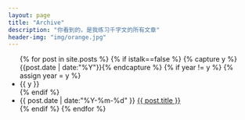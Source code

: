 ```yaml
---
layout: page
title: "Archive"
description: "你看到的，是我练习千字文的所有文章"
header-img: "img/orange.jpg"
---
```



<ul class="listing">
{% for post in site.posts %}
{% if istalk==false %}
  {% capture y %}{{post.date | date:"%Y"}}{% endcapture %}
  {% if year != y %}
    {% assign year = y %}
    <li class="listing-seperator">{{ y }}</li>
  {% endif %}
  <li class="listing-item">
    <time datetime="{{ post.date | date:"%Y-%m-%d" }}">{{ post.date | date:"%Y-%m-%d" }}</time>
    <a href="{{ post.url }}" title="{{ post.title }}">{{ post.title }}</a>
  </li>
  {% endif %}
{% endfor %}
</ul>

